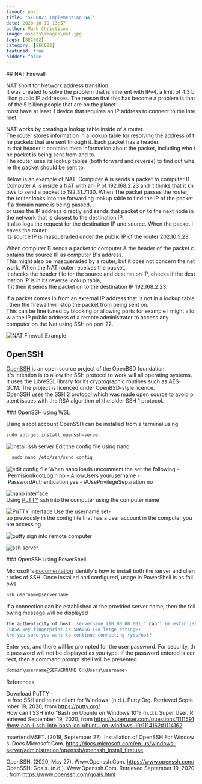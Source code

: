 ```yaml
---
layout: post
title: "SEC602: Implementing NAT"
date: 2020-10-19 13:57
author: Mark Christison
image: assets\images\nat.jpg
tags: [SEC602]
category: [SEC602]
featured: true
hidden: false
---
```


## NAT Firewall

NAT short for Network address transition. It was created to solve the problem that is inherent with IPv4, a limit of 4.3 billion public IP addresses. The reason that this has become a problem is that of the 5 billion people that are on the planet most have at least 1 device that requires an IP address to connect to the internet.

NAT works by creating a lookup table inside of a router. The router stores information in a lookup table for resolving the address of the packets that are sent through it. Each packet has a header. In that header it contains meta information about the packet, including who the packet is being sent from and to. The router uses its lookup tables (both forward and reverse) to find out where the packet should be sent to.

Below is an example of NAT. Computer A is sends a packet to computer B. Computer A is inside a NAT with an IP of 192.168.2.23 and it thinks that it knows to send a packet to 192.31.7.130. When The packet passes the router, the router looks into the forwarding lookup table to find the IP of the packet if a domain name is being passed, or uses the IP address directly and sends that packet on to the next node in the network that is closest to the destination IP. It also logs the request for the destination IP and source. When the packet leaves the router, its source IP is masqueraded under the public IP of the router 202.10.5.23.

When computer B sends a packet to computer A the header of the packet contains the source IP as computer B's address. This might also be masqueraded by a router, but it does not concern the network. When the NAT router receives the packet, it checks the header file for the source and destination IP, checks if the destination IP is in its reverse lookup table, if it then it sends the packet on to the destination IP 192.168.2.23.

If a packet comes in from an external IP address that is not in a lookup table, then the firewall will stop the packet from being sent on. This can be fine tuned by blocking or allowing ports for example I might allow a the IP public address of a remote administrator to access any computer on the Nat using SSH on port 22.

![NAT Firewall Example](/assets/images/NAT-Firewall.png)

## OpenSSH

[OpenSSH](https://www.openssh.com/) is an open source project of the OpenBSD foundation. It's intention is to allow the SSH protocol to work will all operating systems. It uses the LibreSSL library for its cryptographic routines such as AES-GCM. The project is licenced under OpenBSD-style licence. OpenSSH uses the SSH 2 protocol which was made open source to avoid patent issues with the RSA algorithm of the older SSH 1 protocol.

### OpenSSH using WSL

Using a root account OpenSSH can be installed from a terminal using

```bash
sudo apt-get install openssh-server
```

![install ssh server](/assets/images/ssh-WSL1.png)
Edit the config file using nano

```bash
  sudo nano /etc/ssh/sshd_config
```

![edit config file](/assets/images/ssh-WSL3.png)
When nano loads uncomment the set the following
- PermisionRootLogin no
- AllowUsers yourusername
- PasswordAuthentication yes
- #UsePrivilegeSeparation no

![nano interface](/assets/images/ssh-WSL4.png)
Using [PuTTY](https://putty.org/) ssh into the computer using the computer name

![PuTTY interface](/assets/images/ssh-WSL6.png)
Use the username set-up previously in the config file that has a user account in the computer you are accessing

![putty sign into remote computer](/assets/images/ssh-WSL7.png)

![ssh server](/assets/images/ssh-WSL8.png)

### OpenSSH using PowerShell

Microsoft's [documentation](https://docs.microsoft.com/en-us/windows-server/administration/openssh/openssh_install_firstuse) identify's how to install both the server and client roles of SSH. Once installed and configured, usage in PowerShell is as follows

```PowerShell
Ssh username@servername
```

If a connection can be established at the provided server name, then the following message will be displayed

```PowerShell
The authenticity of host 'servername (10.00.00.001)' can't be established.
ECDSA key fingerprint is SHA256:(<a large string>).
Are you sure you want to continue connecting (yes/no)?
```

Enter yes, and there will be prompted for the user password. For security, the password will not be displayed as you type. If the password entered is correct, then a command prompt shell will be presented.

```PowerShell
domain\username@SERVERNAME C:\Users\username>
```

References

Download PuTTY - a free SSH and telnet client for Windows. (n.d.). Putty.Org. Retrieved September 19, 2020, from https://putty.org/
How can I SSH into “Bash on Ubuntu on Windows 10”? (n.d.). Super User. Retrieved September 19, 2020, from https://superuser.com/questions/1111591/how-can-i-ssh-into-bash-on-ubuntu-on-windows-10/1114162#1114162

maertendMSFT. (2019, September 27). Installation of OpenSSH For Windows. Docs.Microsoft.Com. https://docs.microsoft.com/en-us/windows-server/administration/openssh/openssh_install_firstuse

OpenSSH. (2020, May 27). Www.Openssh.Com. https://www.openssh.com/
OpenSSH: Goals. (n.d.). Www.Openssh.Com. Retrieved September 19, 2020, from https://www.openssh.com/goals.html
